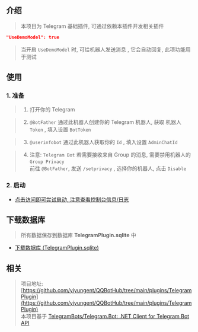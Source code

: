 


## 介绍

> 本项目为 Telegram 基础插件, 可通过依赖本插件开发相关插件

```json
"UseDemoModel": true
```

> 当开启 `UseDemoModel` 时, 可给机器人发送消息 , 它会自动回复, 此项功能用于测试

## 使用

### 1. 准备

> 1. 打开你的 Telegram

> 2. `@BotFather` 通过此机器人创建你的 Telegram 机器人, 获取 机器人 `Token` , 填入设置 `BotToken`

> 3. `@userinfobot` 通过此机器人获取你的 `Id` , 填入设置 `AdminChatId`

> 4. 注意: `Telegram Bot` 若需要接收来自 Group 的消息, 需要禁用机器人的 `Group Privacy`    
> 前往 `@BotFather`, 发送 `/setprivacy` , 选择你的机器人,  点击 `Disable`


### 2. 启动

- [点击访问即可尝试启动, 注意查看控制台信息/日志](/Plugins/TelegramPlugin/Start)


## 下载数据库

> 所有数据保存到数据库 **TelegramPlugin.sqlite** 中

- [下载数据库 (TelegramPlugin.sqlite)](/Plugins/TelegramPlugin/Download)




## 相关

> 项目地址: [https://github.com/yiyungent/QQBotHub/tree/main/plugins/TelegramPlugin](https://github.com/yiyungent/QQBotHub/tree/main/plugins/TelegramPlugin)             
> 本项目基于 [TelegramBots/Telegram.Bot: .NET Client for Telegram Bot API](https://github.com/TelegramBots/Telegram.Bot)

<!-- Matomo Image Tracker-->
<img referrerpolicy="no-referrer-when-downgrade" src="https://matomo.moeci.com/matomo.php?idsite=2&amp;rec=1&amp;action_name=Plugins.TelegramPlugin-v0.1.5.README" style="border:0" alt="" />
<!-- End Matomo -->
